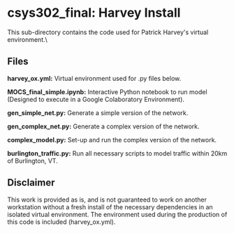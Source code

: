 # csys302_final: Harvey Install

This sub-directory contains the code used for Patrick Harvey's virtual environment.\\


## **Files**

**harvey_ox.yml:** Virtual environment used for .py files below.

**MOCS_final_simple.ipynb:** Interactive Python notebook to run model (Designed to execute in a Google Colaboratory Environment).

**gen_simple_net.py:** Generate a simple version of the network.

**gen_complex_net.py:** Generate a complex version of the network.

**complex_model.py:** Set-up and run the complex version of the network.

**burlington_traffic.py:** Run all necessary scripts to model traffic within 20km of Burlington, VT.

## **Disclaimer**

This work is provided as is, and is not guaranteed to work on another workstation without a fresh install of the necessary dependencies in an isolated virtual environment. The environment used during the production of this code is included (harvey_ox.yml).